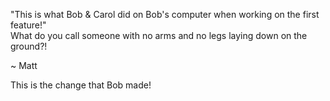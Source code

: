 
 "This is what Bob & Carol did on Bob's computer when working on the first feature!"  
What do you call someone with no arms and no legs laying down on the ground?!

~ Matt

This is the change that Bob made!


